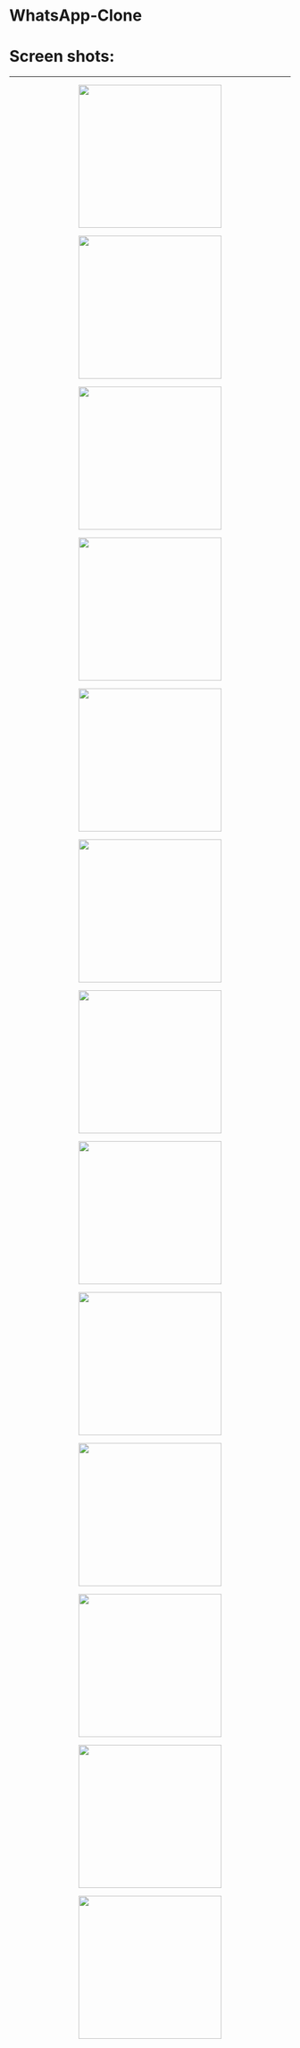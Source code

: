 # WhatsApp-Clone
# Screen shots: 
---

<p align="center">
 <img src = "images/1.jpg" width = "256">
</p>

<p align="center">
 <img src = "images/2.jpg" width = "256">
</p>

<p align="center">
 <img src = "images/3.jpg" width = "256">
</p>

<p align="center">
 <img src = "images/4.jpg" width = "256">
</p>

<p align="center">
 <img src = "images/5.jpg" width = "256">
</p>

<p align="center">
 <img src = "images/6.jpg" width = "256">
</p>

<p align="center">
 <img src = "images/7.jpg" width = "256">
</p>

<p align="center">
 <img src = "images/8.jpg" width = "256">
</p>

<p align="center">
 <img src = "images/9.jpg" width = "256">
</p>

<p align="center">
 <img src = "images/10.jpg" width = "256">
</p>

<p align="center">
 <img src = "images/11.jpg" width = "256">
</p>

<p align="center">
 <img src = "images/12.jpg" width = "256">
</p>

<p align="center">
 <img src = "images/13.jpg" width = "256">
</p>
